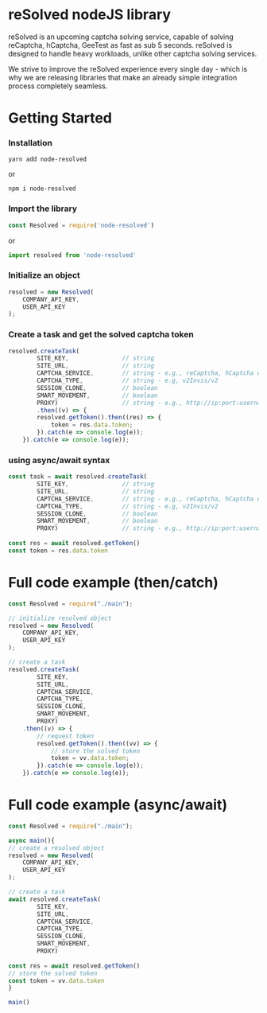 # reSolved nodeJS library

reSolved is an upcoming captcha solving service, capable of solving reCaptcha, hCaptcha, GeeTest as fast as sub 5 seconds. reSolved is designed to handle heavy workloads, unlike other captcha solving services. 

We strive to improve the reSolved experience every single day - which is why we are releasing libraries that make an already simple integration process completely seamless.


# Getting Started
### Installation
```
yarn add node-resolved
```
or
```
npm i node-resolved
```


### Import the library
```javascript
const Resolved = require('node-resolved')
```
or
```javascript
import resolved from 'node-resolved'
```


### Initialize an object
```javascript
resolved = new Resolved(
    COMPANY_API_KEY,
    USER_API_KEY
);
```


### Create a task and get the solved captcha token
```javascript
resolved.createTask(
        SITE_KEY,               // string
        SITE_URL,               // string
        CAPTCHA_SERVICE,        // string - e.g., reCaptcha, hCaptcha etc
        CAPTCHA_TYPE,           // string - e.g, v2Invis/v2
        SESSION_CLONE,          // boolean
        SMART_MOVEMENT,         // boolean
        PROXY)                  // string - e.g., http://ip:port:username:password
        .then((v) => {
        resolved.getToken().then((res) => {
            token = res.data.token;
        }).catch(e => console.log(e));
    }).catch(e => console.log(e));
```

### using async/await syntax
```javascript
const task = await resolved.createTask(
        SITE_KEY,               // string
        SITE_URL,               // string
        CAPTCHA_SERVICE,        // string - e.g., reCaptcha, hCaptcha etc
        CAPTCHA_TYPE,           // string - e.g, v2Invis/v2
        SESSION_CLONE,          // boolean
        SMART_MOVEMENT,         // boolean
        PROXY)                  // string - e.g., http://ip:port:username:password
   
const res = await resolved.getToken()
const token = res.data.token
```


# Full code example (then/catch)
```javascript
const Resolved = require("./main");

// initialize resolved object
resolved = new Resolved(
    COMPANY_API_KEY,
    USER_API_KEY
);

// create a task
resolved.createTask(
        SITE_KEY,
        SITE_URL,
        CAPTCHA_SERVICE,
        CAPTCHA_TYPE,
        SESSION_CLONE,
        SMART_MOVEMENT,
        PROXY)
    .then((v) => {
        // request token
        resolved.getToken().then((vv) => {
            // store the solved token
            token = vv.data.token;
        }).catch(e => console.log(e));
    }).catch(e => console.log(e));
```

# Full code example (async/await)
```javascript
const Resolved = require("./main");

async main(){
// create a resolved object
resolved = new Resolved(
    COMPANY_API_KEY,
    USER_API_KEY
);

// create a task
await resolved.createTask(
        SITE_KEY,
        SITE_URL,
        CAPTCHA_SERVICE,
        CAPTCHA_TYPE,
        SESSION_CLONE,
        SMART_MOVEMENT,
        PROXY)
 
const res = await resolved.getToken()
// store the solved token
const token = vv.data.token
}

main()
```
